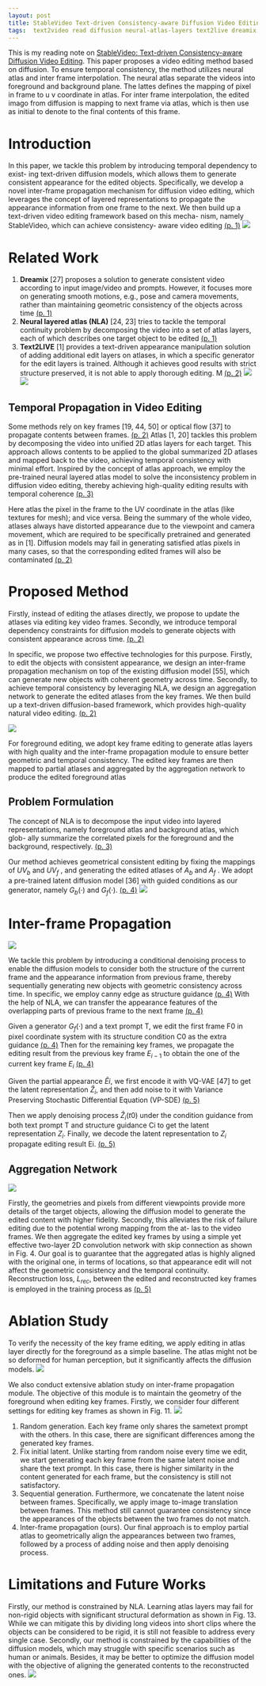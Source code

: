 ```yaml
---
layout: post
title: StableVideo Text-driven Consistency-aware Diffusion Video Editing
tags:  text2video read diffusion neural-atlas-layers text2live dreamix dreambooth nla
---
```


This is my reading note on [StableVideo: Text-driven Consistency-aware Diffusion Video Editing](https://github.com/rese1f/StableVideo). This paper proposes a video editing method based on diffusion. To ensure temporal consistency, the method utilizes neural atlas and inter frame interpolation. The neural atlas separate the videos into foreground and background plane. The lattes defines the mapping of pixel in frame to u v coordinate in atlas. For inter frame interpolation, the edited imago from diffusion is mapping to next frame via atlas, which is then use as initial to denote to the final contents of this frame.

# Introduction
In this paper, we tackle this problem by introducing temporal dependency to exist- ing text-driven diffusion models, which allows them to generate consistent appearance for the edited objects. Specifically, we develop a novel inter-frame propagation mechanism for diffusion video editing, which leverages the concept of layered representations to propagate the appearance information from one frame to the next. We then build up a text-driven video editing framework based on this mecha- nism, namely StableVideo, which can achieve consistency- aware video editing [(p. 1)](zotero://open-pdf/library/items/2DGI5GXC?page=1&annotation=AFFQGBMK)
![](https://raw.githubusercontent.com/zhangtemplar/zhangtemplar.github.io/master/uPic/chaiStableVideoTextdrivenConsistencyaware2023_1.png) 

# Related Work
1. **Dreamix** [27] proposes a solution to generate consistent video according to input image/video and prompts. However, it focuses more on generating smooth motions, e.g., pose and camera movements, rather than maintaining geometric consistency of the objects across time [(p. 1)](zotero://open-pdf/library/items/2DGI5GXC?page=1&annotation=WY98DW3C)
2. **Neural layered atlas (NLA)** [24, 23] tries to tackle the temporal continuity problem by decomposing the video into a set of atlas layers, each of which describes one target object to be edited [(p. 1)](zotero://open-pdf/library/items/2DGI5GXC?page=1&annotation=U49R88RS)
3. **Text2LIVE** [1] provides a text-driven appearance manipulation solution of adding additional edit layers on atlases, in which a specific generator for the edit layers is trained. Although it achieves good results with strict structure preserved, it is not able to apply thorough editing. M [(p. 2)](zotero://open-pdf/library/items/2DGI5GXC?page=2&annotation=Q993M889)
![](https://raw.githubusercontent.com/zhangtemplar/zhangtemplar.github.io/master/uPic/chaiStableVideoTextdrivenConsistencyaware2023_8.png) 
![](https://raw.githubusercontent.com/zhangtemplar/zhangtemplar.github.io/master/uPic/chaiStableVideoTextdrivenConsistencyaware2023_9.png) 

## Temporal Propagation in Video Editing
Some methods rely on key frames [19, 44, 50] or optical flow [37] to propagate contents between frames. [(p. 2)](zotero://open-pdf/library/items/2DGI5GXC?page=2&annotation=PKR7NMY6) Atlas [1, 20] tackles this problem by decomposing the video into unified 2D atlas layers for each target. This approach allows contents to be applied to the global summarized 2D atlases and mapped back to the video, achieving temporal consistency with minimal effort.  Inspired by the concept of atlas approach, we employ the pre-trained neural layered atlas model to solve the inconsistency problem in diffusion video editing, thereby achieving high-quality editing results with temporal coherence [(p. 3)](zotero://open-pdf/library/items/2DGI5GXC?page=3&annotation=5ZJ5DS75)

Here atlas the pixel in the frame to the UV coordinate in the atlas (like textures for mesh); and vice versa. Being the summary of the whole video, atlases always have distorted appearance due to the viewpoint and camera movement, which are required to be specifically pretrained and generated as in [1]. Diffusion models may fail in generating satisfied atlas pixels in many cases, so that the corresponding edited frames will also be contaminated [(p. 2)](zotero://open-pdf/library/items/2DGI5GXC?page=2&annotation=K5LTAX8U)

# Proposed Method
Firstly, instead of editing the atlases directly, we propose to update the atlases via editing key video frames. Secondly, we introduce temporal dependency constraints for diffusion models to generate objects with consistent appearance across time. [(p. 2)](zotero://open-pdf/library/items/2DGI5GXC?page=2&annotation=P8N2SAI2)

In specific, we propose two effective technologies for this purpose. Firstly, to edit the objects with consistent appearance, we design an inter-frame propagation mechanism on top of the existing diffusion model [55], which can generate new objects with coherent geometry across time. Secondly, to achieve temporal consistency by leveraging NLA, we design an aggregation network to generate the edited atlases from the key frames. 
We then build up a text-driven diffusion-based framework, which provides high-quality natural video editing. [(p. 2)](zotero://open-pdf/library/items/2DGI5GXC?page=2&annotation=GBLYBJQ5)


![](https://raw.githubusercontent.com/zhangtemplar/zhangtemplar.github.io/master/uPic/chaiStableVideoTextdrivenConsistencyaware2023-3-x44-y379.png) 

For foreground editing, we adopt key frame editing to generate atlas layers with high quality and the inter-frame propagation module to ensure better geometric and temporal consistency. The edited key frames are then mapped to partial atlases and aggregated by the aggregation network to produce the edited foreground atlas
## Problem Formulation
The concept of NLA is to decompose the input video into layered representations, namely foreground atlas and background atlas, which glob- ally summarize the correlated pixels for the foreground and the background, respectively. [(p. 3)](zotero://open-pdf/library/items/2DGI5GXC?page=3&annotation=6IANZKAE)


Our method achieves geometrical consistent editing by fixing the mappings of $UV_b$ and $UV_f$ , and generating the edited atlases of $A_b$ and $A_f$ . We adopt a pre-trained latent diffusion model [36] with guided conditions as our generator, namely $G_b(·)$ and $G_f (·)$. [(p. 4)](zotero://open-pdf/library/items/2DGI5GXC?page=4&annotation=NBF3RYDC)
![](https://raw.githubusercontent.com/zhangtemplar/zhangtemplar.github.io/master/uPic/chaiStableVideoTextdrivenConsistencyaware2023-4-x46-y216.png) 

# Inter-frame Propagation
![](https://raw.githubusercontent.com/zhangtemplar/zhangtemplar.github.io/master/uPic/chaiStableVideoTextdrivenConsistencyaware2023-4-x47-y443.png) 

We tackle this problem by introducing a conditional denoising process to enable the diffusion models to consider both the structure of the current frame and the appearance information from previous frame, thereby sequentially generating new objects with geometric consistency across time. In specific, we employ canny edge as structure guidance [(p. 4)](zotero://open-pdf/library/items/2DGI5GXC?page=4&annotation=H3WRS7PY) With the help of NLA, we can transfer the appearance features of the overlapping parts of previous frame to the next frame [(p. 4)](zotero://open-pdf/library/items/2DGI5GXC?page=4&annotation=SA9E82LC)

Given a generator $G_f (·)$ and a text prompt T, we edit the first frame F0 in pixel coordinate system with its structure condition C0 as the extra guidance [(p. 4)](zotero://open-pdf/library/items/2DGI5GXC?page=4&annotation=FLAH5EQ8) Then for the remaining key frames, we propagate the editing result from the previous key frame $E_{i−1}$ to obtain the one of the current key frame $E_i$ [(p. 4)](zotero://open-pdf/library/items/2DGI5GXC?page=4&annotation=273H3HKN)

Given the partial appearance $\hat{E}i$, we first encode it with VQ-VAE [47] to get the latent representation $\hat{Z}_i$, and then add noise to it with Variance Preserving Stochastic Differential Equation (VP-SDE) [(p. 5)](zotero://open-pdf/library/items/2DGI5GXC?page=5&annotation=8XD3DU2U)

Then we apply denoising process $\hat{Z}_i(t0)$ under the condition guidance from both text prompt T and structure guidance Ci to get the latent representation $Z_i$. Finally, we decode the latent representation to $Z_i$ propagate editing result Ei. [(p. 5)](zotero://open-pdf/library/items/2DGI5GXC?page=5&annotation=UJHJ5LZN)
## Aggregation Network
![](https://raw.githubusercontent.com/zhangtemplar/zhangtemplar.github.io/master/uPic/chaiStableVideoTextdrivenConsistencyaware2023-4-x305-y479.png) 

Firstly, the geometries and pixels from different viewpoints provide more details of the target objects, allowing the diffusion model to generate the edited content with higher fidelity. Secondly, this alleviates the risk of failure editing due to the potential wrong mapping from the at- las to the video frames. We then aggregate the edited key frames by using a simple yet effective two-layer 2D convolution network with skip connection as shown in Fig. 4. 
Our goal is to guarantee that the aggregated atlas is highly aligned with the original one, in terms of locations, so that appearance edit will not affect the geometric consistency and the temporal continuity. Reconstruction loss, $L_{rec}$, between the edited and reconstructed key frames is employed in the training process as [(p. 5)](zotero://open-pdf/library/items/2DGI5GXC?page=5&annotation=J3S5ZF8G)
# Ablation Study
To verify the necessity of the key frame editing, we apply editing in atlas layer directly for the foreground as a simple baseline. The atlas might not be so deformed for human perception, but it significantly affects the diffusion models.
![](https://raw.githubusercontent.com/zhangtemplar/zhangtemplar.github.io/master/uPic/chaiStableVideoTextdrivenConsistencyaware2023_10.png) 

We also conduct extensive ablation study on inter-frame propagation module. The objective of this module is to maintain the geometry of the foreground when editing key frames. Firstly, we consider four different settings for editing key frames as shown in Fig. 11.
![](https://raw.githubusercontent.com/zhangtemplar/zhangtemplar.github.io/master/uPic/chaiStableVideoTextdrivenConsistencyaware2023_11.png) 

1. Random generation. Each key frame only shares the sametext prompt with the others. In this case, there are significant differences among the generated key frames.
2. Fix initial latent. Unlike starting from random noise every time we edit, we start generating each key frame from the same latent noise and share the text prompt. In this case, there is higher similarity in the content generated for each frame, but the consistency is still not satisfactory.
3. Sequential generation. Furthermore, we concatenate the latent noise between frames. Specifically, we apply image to-image translation between frames. This method still cannot guarantee consistency since the appearances of the objects between the two frames do not match.
4. Inter-frame propagation (ours). Our final approach is to employ partial atlas to geometrically align the appearances between two frames, followed by a process of adding noise and then apply denoising process.
# Limitations and Future Works
Firstly, our method is constrained by NLA. Learning atlas layers may fail for non-rigid objects with significant structural deformation as shown in Fig. 13. While we can mitigate this by dividing long videos into short clips where the objects can be considered to be rigid, it is still not feasible to address every single case. Secondly, our method is constrained by the capabilities of the diffusion models, which may struggle with specific scenarios such as human or animals. Besides, it may be better to optimize the diffusion model with the objective of aligning the generated contents to the reconstructed ones.
![](https://raw.githubusercontent.com/zhangtemplar/zhangtemplar.github.io/master/uPic/chaiStableVideoTextdrivenConsistencyaware2023_13.png) 

